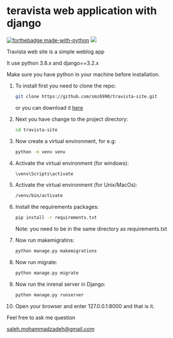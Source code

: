 # teravista web application with django
[![forthebadge made-with-python](http://ForTheBadge.com/images/badges/made-with-python.svg)](https://www.python.org/)
![](https://img.shields.io/badge/Django-092E20?style=for-the-badge&logo=django&logoColor=green)
 
 Travista web site is a simple weblog app 

It use python 3.8.x and django==3.2.x

Make sure you have python in your machine before installation.

1. To install first you need to clone the repo:

	```sh
	git clone https://github.com/smz6990/travista-site.git
	```
	or you can download it <a href="https://github.com/smz6990/travista-site">here</a>
	
2. Next you have change to the project directory:
	```sh
	cd travista-site
	```
3. Now create a virtual environment, for e.g:
	```sh
	python -m venv venv
	```
4. Activate the virtual environment (for windows):
	```sh
	\venv\Scripts\activate
	```
5. Activate the virtual environment (for Unix/MacOs):
	```sh
	/venv/bin/activate
	```
6. Install the requirements packages:
	```sh
	pip install -r requirements.txt
	```
	Note: you need to be in the same directory as requirements.txt
7. Now run makemigratins:
	```sh
	python manage.py makemigrations
	```
8. Now run migrate:
	```sh
	python manage.py migrate
	```
9. Now run the inrenal server in Django:
	```sh
	python manage.py runserver
	```
10. Open your browser and enter 127.0.0.1:8000
and that is it.

Feel free to ask me question

saleh.mohammadzadeh@gmail.com
